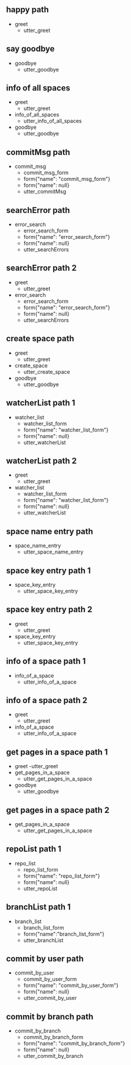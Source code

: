 ## happy path
* greet
  - utter_greet

## say goodbye
* goodbye
  - utter_goodbye

## info of all spaces
* greet
  - utter_greet
* info_of_all_spaces
  - utter_info_of_all_spaces  
* goodbye
  - utter_goodbye

## commitMsg path
* commit_msg
  - commit_msg_form
  - form{"name": "commit_msg_form"}
  - form{"name": null}
  - utter_commitMsg


## searchError path
* error_search
  - error_search_form
  - form{"name": "error_search_form"}
  - form{"name": null}
  - utter_searchErrors


## searchError path 2
* greet
  - utter_greet
* error_search
  - error_search_form
  - form{"name": "error_search_form"}
  - form{"name": null}
  - utter_searchErrors
## create space path
* greet
  - utter_greet
* create_space
  <!-- - create_space_form
  - form{"name" : "create_space_form"}
  - form{"name" : null}
  - utter_create_space_slot_values
  - utter_submit -->
  - utter_create_space
* goodbye
  - utter_goodbye

## watcherList path 1
* watcher_list
  - watcher_list_form
  - form{"name": "watcher_list_form"}
  - form{"name": null}
  - utter_watcherList

## watcherList path 2
* greet
  - utter_greet
* watcher_list
  - watcher_list_form
  - form{"name": "watcher_list_form"}
  - form{"name": null}
  - utter_watcherList


## space name entry path
* space_name_entry
  - utter_space_name_entry


## space key entry path 1
* space_key_entry
  - utter_space_key_entry

## space key entry path 2
* greet
  - utter_greet
* space_key_entry
  - utter_space_key_entry


## info of a space path 1
* info_of_a_space
  - utter_info_of_a_space

## info of a space path 2
* greet
  - utter_greet
* info_of_a_space
  - utter_info_of_a_space


## get pages in a space path 1
* greet
  -utter_greet
* get_pages_in_a_space
  <!-- - action_get_pages_in_a_space
  - utter_pages_in_a_space_slot_value
  - utter_submit   -->
  - utter_get_pages_in_a_space
* goodbye
  - utter_goodbye


## get pages in a space path 2
* get_pages_in_a_space
  <!-- - action_get_pages_in_a_space
  - utter_pages_in_a_space_slot_value
  - utter_submit   -->
  - utter_get_pages_in_a_space
<!-- ## interactive_story_1
* watcherList{"search_key": " search_key", "repo_key": "repo"}
    - utter_watcherList
* watcherList{"search_key": " search_key", "repo_key": "repo", "repo_name": "art-2020"}
    - slot{"repo_name": "art-2020"}
    - utter_watcherList
* watcherList{"repo_key": "repo", "repo_name": "secTest"}
    - slot{"repo_name": "secTest"}
    - utter_watcherList
* create_space{"space": "plagiarisms"}
    - slot{"space": "plagiarisms"}
    - utter_create_space
* repo_name_entry{"repo_key": "repo", "repo_name": "sih2020"}
    - slot{"repo_name": "sih2020"}
    - utter_repo_name_entry
* commitMsg{"search_key": "fetch me", "message": "operation"}
    - slot{"message": "operation"}
    - utter_commitMsg
* info_of_all_spaces{"search_key": " search_key"}
    - utter_info_of_all_spaces
* message_entry{"message": "transaction operation"}
    - slot{"message": "transaction operation"}
    - utter_message_entry -->



## repoList path 1
* repo_list
  - repo_list_form
  - form{"name": "repo_list_form"}
  - form{"name": null}
  - utter_repoList

## branchList path 1
* branch_list
  - branch_list_form
  - form{"name":"branch_list_form"}
  - utter_branchList

<!-- ## branch type entry path 1
* branch_type_entry
  - utter_branch_type_entry -->

<!-- ## branch name entry path 1
* branch_name_entry
  - utter_branch_name_entry -->

## commit by user path
* commit_by_user
  - commit_by_user_form
  - form{"name": "commit_by_user_form"}
  - form{"name": null}
  - utter_commit_by_user

## commit by branch path
* commit_by_branch
  - commit_by_branch_form
  - form{"name": "commit_by_branch_form"}
  - form{"name": null}
  - utter_commit_by_branch
<!-- ## interactive_story_1
* commit_by_branch{"search_key": "who", "bitbucket_action": " commit", "branch_name": "master"}
    - slot{"branch_name": "master"}
    - utter_commit_by_branch
* commit_by_user{"search_key": " search_key", "user_name": "tanmay"}
    - slot{"user_name": "tanmay"}
    - utter_commit_by_user
* info_of_all_spaces{"search_key": "get all"}
    - utter_info_of_all_spaces
* create_space{"create_key": " create_key", "space": "Demo3"}
    - slot{"space": "Demo3"}
    - utter_create_space
* info_of_a_space{"search_key": " search_key", "key": "timepass"}
    - slot{"key": "timepass"}
    - utter_info_of_a_space
* get_pages_in_a_space{"search_key": "bring me", "space": "setup"}
    - slot{"space": "setup"}
    - utter_get_pages_in_a_space -->
